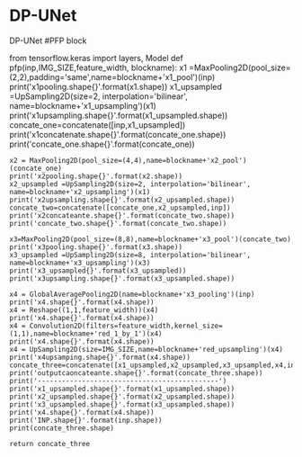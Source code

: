 # DP-UNet
DP-UNet
#PFP block


 from tensorflow.keras import layers, Model
 def pfp(inp,IMG_SIZE,feature_width, blockname):
    x1 =MaxPooling2D(pool_size=(2,2),padding='same',name=blockname+'x1_pool')(inp)
    print('x1pooling.shape{}'.format(x1.shape))
    x1_upsampled =UpSampling2D(size=2, interpolation='bilinear', name=blockname+'x1_upsampling')(x1)
    print('x1upsampling.shape{}'.format(x1_upsampled.shape))
    concate_one=concatenate([inp,x1_upsampled])
    print('x1concatenate.shape{}'.format(concate_one.shape))
    print('concate_one.shape{}'.format(concate_one))

    x2 = MaxPooling2D(pool_size=(4,4),name=blockname+'x2_pool')(concate_one)
    print('x2pooling.shape{}'.format(x2.shape))
    x2_upsampled =UpSampling2D(size=2, interpolation='bilinear', name=blockname+'x2_upsampling')(x1)
    print('x2upsampling.shape{}'.format(x2_upsampled.shape))
    concate_two=concatenate([concate_one,x2_upsampled,inp])
    print('x2concateante.shape{}'.format(concate_two.shape))
    print('concate_two.shape{}'.format(concate_two.shape))

    x3=MaxPooling2D(pool_size=(8,8),name=blockname+'x3_pool')(concate_two)
    print('x3pooling.shape{}'.format(x3.shape))
    x3_upsampled =UpSampling2D(size=8, interpolation='bilinear', name=blockname+'x3_upsampling')(x3)
    print('x3_upsampled{}'.format(x3_upsampled))
    print('x3upsampling.shape{}'.format(x3_upsampled.shape))
        
    x4 = GlobalAveragePooling2D(name=blockname+'x3_pooling')(inp)
    print('x4.shape{}'.format(x4.shape))
    x4 = Reshape((1,1,feature_width))(x4)
    print('x4.shape{}'.format(x4.shape))
    x4 = Convolution2D(filters=feature_width,kernel_size=(1,1),name=blockname+'red_1_by_1')(x4)
    print('x4.shape{}'.format(x4.shape))
    x4 = UpSampling2D(size=IMG_SIZE,name=blockname+'red_upsampling')(x4)
    print('x4upsamping.shape{}'.format(x4.shape))
    concate_three=concatenate([x1_upsampled,x2_upsampled,x3_upsampled,x4,inp])
    print('outputcaoncateante.shape{}'.format(concate_three.shape))
    print('---------------------------------------------')
    print('x1_upsampled.shape{}'.format(x1_upsampled.shape))
    print('x2_upsampled.shape{}'.format(x2_upsampled.shape))
    print('x3_upsampled.shape{}'.format(x3_upsampled.shape))
    print('x4.shape{}'.format(x4.shape))
    print('INP.shape{}'.format(inp.shape))
    print(concate_three.shape)
    
    return concate_three
